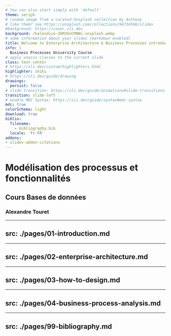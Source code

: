 ```yaml
---
# You can also start simply with 'default'
theme: seriph
# random image from a curated Unsplash collection by Anthony
# like them? see https://unsplash.com/collections/94734566/slidev
#background: https://cover.sli.dev
background: /kaleidico-26MJGnCM0Wc-unsplash.webp
# some information about your slides (markdown enabled)
title: Welcome to Enterprise Architecture & Business Processes introduction
info: |
  Business Processes University Course
# apply unocss classes to the current slide
class: text-center
# https://sli.dev/custom/highlighters.html
highlighter: shiki
# https://sli.dev/guide/drawing
drawings:
  persist: false
# slide transition: https://sli.dev/guide/animations#slide-transitions
transition: slide-left
# enable MDC Syntax: https://sli.dev/guide/syntax#mdc-syntax
mdc: true
colorSchema: light
download: true
biblio:
  filename:
    - bibliography.bib
  locale: 'fr-FR' 
addons:
- slidev-addon-citations
---
```


# Modélisation des processus et fonctionnalités

## Cours Bases de données 

### Alexandre Touret
---
src: ./pages/01-introduction.md
---

---
src: ./pages/02-enterprise-architecture.md
---

---
src: ./pages/03-how-to-design.md
---

---
src: ./pages/04-business-process-analysis.md
---

---
src: ./pages/99-bibliography.md
---
